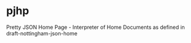 pjhp
====

Pretty JSON Home Page - Interpreter of Home Documents as defined in draft-nottingham-json-home 